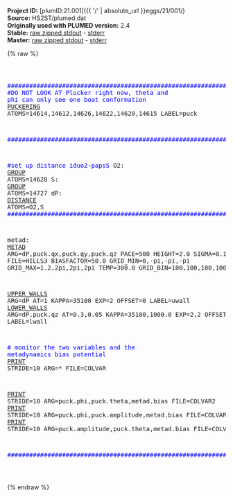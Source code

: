 **Project ID:** [plumID:21.001]({{ '/' | absolute_url }}eggs/21/001/)  
**Source:** HS2ST/plumed.dat  
**Originally used with PLUMED version:** 2.4  
**Stable:** [raw zipped stdout](plumed.dat.plumed.stdout.txt.zip) - [stderr](plumed.dat.plumed.stderr)  
**Master:** [raw zipped stdout](plumed.dat.plumed_master.stdout.txt.zip) - [stderr](plumed.dat.plumed_master.stderr)  

{% raw %}<pre>

<span style="color:blue">##########################################################################################</span>
<span style="color:blue">#DO NOT LOOK AT Plucker right now, theta and phi can only see one boat conformation</span>
<a href="https://plumed.github.io/doc-master/user-doc/html/_p_u_c_k_e_r_i_n_g.html">PUCKERING</a> ATOMS=14614,14612,14626,14622,14620,14615  LABEL=puck

<span style="color:blue">##########################################################################################</span>

<span style="color:blue">#set up distance iduo2-papsS</span>
O2: <a href="https://plumed.github.io/doc-master/user-doc/html/_g_r_o_u_p.html">GROUP</a> ATOMS=14628
S: <a href="https://plumed.github.io/doc-master/user-doc/html/_g_r_o_u_p.html">GROUP</a> ATOMS=14727
dP:   <a href="https://plumed.github.io/doc-master/user-doc/html/_d_i_s_t_a_n_c_e.html">DISTANCE</a> ATOMS=O2,S
<span style="color:blue">##########################################################################################</span>

metad: <a href="https://plumed.github.io/doc-master/user-doc/html/_m_e_t_a_d.html">METAD</a> ARG=dP,puck.qx,puck.qy,puck.qz PACE=500 HEIGHT=2.0 SIGMA=0.1,0.2,0.2,0.2 FILE=HILLS3 BIASFACTOR=50.0 GRID_MIN=0,-pi,-pi,-pi GRID_MAX=1.2,2pi,2pi,2pi TEMP=300.0 GRID_BIN=100,100,100,100

<a href="https://plumed.github.io/doc-master/user-doc/html/_u_p_p_e_r__w_a_l_l_s.html">UPPER_WALLS</a> ARG=dP AT=1 KAPPA=35100 EXP=2 OFFSET=0 LABEL=uwall
<a href="https://plumed.github.io/doc-master/user-doc/html/_l_o_w_e_r__w_a_l_l_s.html">LOWER_WALLS</a> ARG=dP,puck.qz AT=0.3,0.05 KAPPA=35100,1000.0 EXP=2,2 OFFSET=0,0 LABEL=lwall


<span style="color:blue"># monitor the two variables and the metadynamics bias potential</span>
<a href="https://plumed.github.io/doc-master/user-doc/html/_p_r_i_n_t.html">PRINT</a> STRIDE=10 ARG=*  FILE=COLVAR

<a href="https://plumed.github.io/doc-master/user-doc/html/_p_r_i_n_t.html">PRINT</a> STRIDE=10 ARG=puck.phi,puck.theta,metad.bias  FILE=COLVAR2
<a href="https://plumed.github.io/doc-master/user-doc/html/_p_r_i_n_t.html">PRINT</a> STRIDE=10 ARG=puck.phi,puck.amplitude,metad.bias  FILE=COLVAR3
<a href="https://plumed.github.io/doc-master/user-doc/html/_p_r_i_n_t.html">PRINT</a> STRIDE=10 ARG=puck.amplitude,puck.theta,metad.bias  FILE=COLVAR4


<span style="color:blue">##########################################################################################</span>

</pre>{% endraw %}
